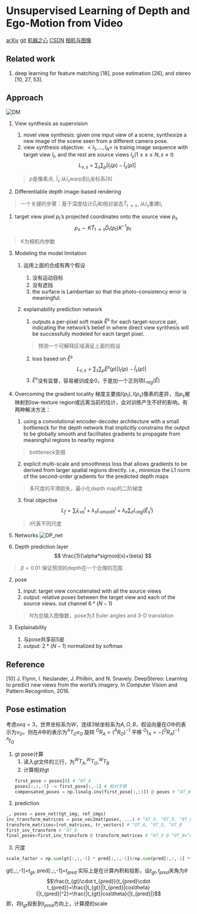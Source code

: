 # Unsupervised Learning of Depth and Ego-Motion from Video
[arXiv](https://arxiv.org/abs/1704.07813)
[git](https://github.com/tinghuiz/SfMLearner)
[机器之心](http://www.sohu.com/a/160234058_465975)
[CSDN](https://blog.csdn.net/Kevin_cc98/article/details/78957218)
[相机与图像](https://zhuanlan.zhihu.com/p/33583981)
## Related work
1. deep learning for feature matching [18], pose estimation [26], and stereo [10, 27, 53].

## Approach
![DM](./.assets/DM.jpg)
1. View synthesis as supervision
   1. novel view synthesis: given one input view of a scene, synthesize a new image of the scene seen from a different camera pose.
   2. view synthesis objective: $<I_1,...,I_N>$ is trainig image sequence with target view $I_t$, and the rest are source views $I_s(1\le s\le N,s\ne t)$
   $$ L_{v,s}=\sum_s\sum_p|I_t(p)-\hat I_s(p)| $$
   > $p$是像素点, $\hat I_s$:从$I_s$warp到$I_t$坐标系[8]

2. Differentiable depth image-based rendering
> 一个关键的步骤：基于深度估计$\hat D_t$和相对姿态$\hat T_{t\to s}$, 从$I_s$重建$I_t$

   1. target view pixel $p_t$’s projected coordinates onto the source view $p_s$
   $$ p_s\sim K \hat T_{t\to s}\hat D_t(p_t)K^{-1}p_t$$
   > K为相机内参数

3. Modeling the model limitation
   1. 运用上面的合成有两个假设
      1. 没有运动目标
      2. 没有遮挡
      3.  the surface is Lambertian so that the photo-consistency error is meaningful.
    2. explainability prediction network
       1.  outputs a per-pixel soft mask $\hat E^s$ for each target-source pair, indicating the network’s belief in where direct view synthesis will be successfully modeled for each target pixel.
       > 预测一个可解释区域满足上面的假设

       2. loss based on $\hat E^s$
       $$ L_{v,s}=\sum_s\sum_p\hat E^s(p)|I_t(p)-\hat I_s(p)| $$
       3. $\hat E^s$没有监督，容易被训成全0，于是加一个正则项$L_{reg}(\hat E)$

4. Overcoming the gradient locality
梯度主要由$I(p_t),I(p_s)$像素的差异，当$p_s$被映射到low-texture region或远离当前的估计，会对训练产生不好的影响。有两种解决方法：
   1. using a convolutional encoder-decoder architecture with a small bottleneck for the depth network that implicitly constrains the output to be globally smooth and facilitates gradients to propagate from meaningful regions to nearby regions
   > bottleneck变细

   2. explicit multi-scale and smoothness loss that allows gradients to be derived from larger spatial regions directly. i.e., minimize the L1 norm of the second-order gradients for the predicted depth maps
   > 多尺度的平滑损失，最小化depth map的二阶梯度

   3. final objective
   $$ L_{f} = \sum_lL_{vs}^l+\lambda_s L_{smooth}^l+\lambda_e\sum_eL_{reg}(\hat E_s^l) $$
   > $l$代表不同尺度

5. Networks
![DP_net](./.assets/DP_net.jpg)
1. Depth prediction layer
$$ \frac{1}{\alpha*sigmoid(x)+\beta} $$
> $\beta=0.01$ 保证预测的depth在一个合理的范围

2. pose
   1. input: target view concatenated with all the source views
   2. output: relative poses between the target view and each of the source views. out channel $6*(N-1)$
   > $N$为总输入图像数，pose为3 Euler angles and 3-D translation

3. Explainability
   1. 与pose共享前5层
   2. output: $2*(N-1)$ normalized by softmax

## Reference
[10] J. Flynn, I. Neulander, J. Philbin, and N. Snavely. DeepStereo: Learning to predict new views from the world’s imagery. In Computer Vision and Pattern Recognition, 2016.

## Pose estimation
考虑$seq=3$，世界坐标系为$W$，连续3帧坐标系为$A,O,B$，假设向量在$O$中的表示为$v_O$，则在$A$中的表示为$^AT_Ov_O$
旋转 $^OR_A=(^AR_O)^{-1}$
平移 $^Ot_A=-(^OR_A)^{-1\quad A}t_O$
1. gt pose计算
   1. 读入gt文件的三行，为$^WT_A,^WT_O,^WT_B$
   2. 计算相对gt
   ```python
   first_pose = poses[0] # ^WT_A
   poses[:,:,-1] -= first_pose[:,-1] # 相对平移
   compensated_poses = np.linalg.inv(first_pose[:,:3]) @ poses # ^AT_W @ ^WT_B = ^AT_B
   ```
2. prediction
```py
_, poses = pose_net(tgt_img, ref_imgs)
inv_transform_matrices = pose_vec2mat(poses, ...) # ^AT_O, ^OT_O, ^BT_O
transform_matrices=[rot_matrices, tr_vectors] # ^OT_A, ^OT_O, ^OT_B
first_inv_transform # ^AT_O
final_poses=first_inv_transform @ transform_matrices # ^AT_O @ ^OT_B=^AT_B
```
3. 尺度
```py
scale_factor = np.sum(gt[:,:,-1] * pred[:,:,-1])/np.sum(pred[:,:,-1] ** 2)
```
gt[:,:,-1]=$t_{gt}$, pred[:,:,-1]=$t_{pred}$
实际上是在计算內积和投影，设$t_{gt},t_{pred}$夹角为$\theta$
$$\frac{t_{gt}\cdot t_{pred}}{t_{pred}\cdot t_{pred}}=\frac{|t_{gt}||t_{pred}|cos\theta}{|t_{pred}|^2}=\frac{|t_{gt}|cos\theta}{|t_{pred}|}$$
即，将$t_{gt}$投影到$t_{pred}$方向上，计算摸的scale
